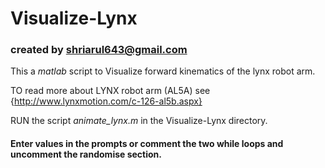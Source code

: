 # Visualize-Lynx

### created by shriarul643@gmail.com


This a *matlab* script to Visualize forward kinematics of the lynx robot arm.

TO read more about LYNX robot arm (AL5A) see {http://www.lynxmotion.com/c-126-al5b.aspx}

RUN the script *animate_lynx.m* in the Visualize-Lynx directory.

#### Enter values in the prompts or comment the two while loops and uncomment the randomise section.
